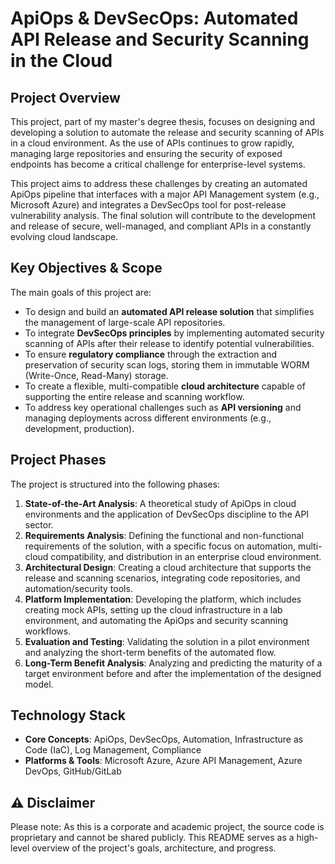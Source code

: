 # ApiOps & DevSecOps: Automated API Release and Security Scanning in the Cloud

## Project Overview

This project, part of my master's degree thesis, focuses on designing and developing a solution to automate the release and security scanning of APIs in a cloud environment. As the use of APIs continues to grow rapidly, managing large repositories and ensuring the security of exposed endpoints has become a critical challenge for enterprise-level systems.

This project aims to address these challenges by creating an automated ApiOps pipeline that interfaces with a major API Management system (e.g., Microsoft Azure) and integrates a DevSecOps tool for post-release vulnerability analysis. The final solution will contribute to the development and release of secure, well-managed, and compliant APIs in a constantly evolving cloud landscape.


## Key Objectives & Scope

The main goals of this project are:
* To design and build an **automated API release solution** that simplifies the management of large-scale API repositories.
* To integrate **DevSecOps principles** by implementing automated security scanning of APIs after their release to identify potential vulnerabilities.
* To ensure **regulatory compliance** through the extraction and preservation of security scan logs, storing them in immutable WORM (Write-Once, Read-Many) storage.
* To create a flexible, multi-compatible **cloud architecture** capable of supporting the entire release and scanning workflow.
* To address key operational challenges such as **API versioning** and managing deployments across different environments (e.g., development, production).

## Project Phases

The project is structured into the following phases:

1.  **State-of-the-Art Analysis**: A theoretical study of ApiOps in cloud environments and the application of DevSecOps discipline to the API sector.
2.  **Requirements Analysis**: Defining the functional and non-functional requirements of the solution, with a specific focus on automation, multi-cloud compatibility, and distribution in an enterprise cloud environment.
3.  **Architectural Design**: Creating a cloud architecture that supports the release and scanning scenarios, integrating code repositories, and automation/security tools.
4.  **Platform Implementation**: Developing the platform, which includes creating mock APIs, setting up the cloud infrastructure in a lab environment, and automating the ApiOps and security scanning workflows.
5.  **Evaluation and Testing**: Validating the solution in a pilot environment and analyzing the short-term benefits of the automated flow.
6.  **Long-Term Benefit Analysis**: Analyzing and predicting the maturity of a target environment before and after the implementation of the designed model.

## Technology Stack

* **Core Concepts**: ApiOps, DevSecOps, Automation, Infrastructure as Code (IaC), Log Management, Compliance
* **Platforms & Tools**: Microsoft Azure, Azure API Management, Azure DevOps, GitHub/GitLab

## ⚠️ Disclaimer
Please note: As this is a corporate and academic project, the source code is proprietary and cannot be shared publicly. This README serves as a high-level overview of the project's goals, architecture, and progress.
